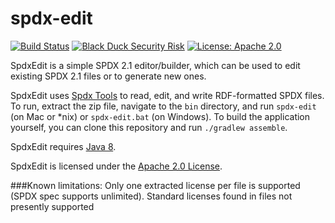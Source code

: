 # spdx-edit

[![Build Status](https://travis-ci.org/yevster/spdx-edit.svg?branch=master)](https://travis-ci.org/yevster/spdx-edit)
[![Black Duck Security Risk](https://copilot.blackducksoftware.com/github/repos/yevster/spdx-edit/branches/master/badge-risk.svg)](https://copilot.blackducksoftware.com/github/repos/yevster/spdx-edit/branches/master)
[![License: Apache 2.0](https://img.shields.io/badge/License-Apache%202.0-blue.svg)](https://spdx.org/licenses/Apache-2.0)

SpdxEdit is a simple SPDX 2.1 editor/builder, which can be used to edit existing SPDX 2.1 files or to generate new ones. 

SpdxEdit uses [Spdx Tools](https://github.com/spdx/tools) to read, edit, and write RDF-formatted SPDX files. To run, extract the zip file, navigate to the `bin` directory, and run `spdx-edit` (on Mac or *nix) or `spdx-edit.bat` (on Windows). To build the application yourself, you can clone this repository and run ```./gradlew assemble```.

SpdxEdit requires [Java 8](http://www.oracle.com/technetwork/java/javase/downloads/jre8-downloads-2133155.html).

SpdxEdit is licensed under the [Apache 2.0 License](http://www.apache.org/licenses/LICENSE-2.0).

###Known limitations:
Only one extracted license per file is supported (SPDX spec supports unlimited).
Standard licenses found in files not presently supported
